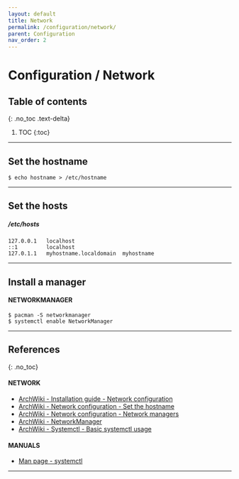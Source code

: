 ```yaml
---
layout: default
title: Network
permalink: /configuration/network/
parent: Configuration
nav_order: 2
---
```


# Configuration / Network

## Table of contents
{: .no_toc .text-delta}

1. TOC
{:toc}

---

## Set the hostname

```
$ echo hostname > /etc/hostname
```

---

## Set the hosts

##### /etc/hosts
```
127.0.0.1   localhost
::1         localhost
127.0.1.1   myhostname.localdomain	myhostname
```

---

## Install a manager

#### NETWORKMANAGER

```
$ pacman -S networkmanager
$ systemctl enable NetworkManager
```

---

## References
{: .no_toc}

#### NETWORK
- [ArchWiki - Installation guide - Network configuration](https://wiki.archlinux.org/index.php/Installation_guide#Network_configuration)
- [ArchWiki - Network configuration - Set the hostname](https://wiki.archlinux.org/index.php/Network_configuration#Set_the_hostname)
- [ArchWiki - Network configuration - Network managers](https://wiki.archlinux.org/index.php/Network_configuration#Network_managers)
- [ArchWiki - NetworkManager](https://wiki.archlinux.org/index.php/NetworkManager)
- [ArchWiki - Systemctl - Basic systemctl usage](https://wiki.archlinux.org/index.php/Systemd#Basic_systemctl_usage)

#### MANUALS
- [Man page - systemctl](https://jlk.fjfi.cvut.cz/arch/manpages/man/core/systemd/systemctl.1.en)

---
